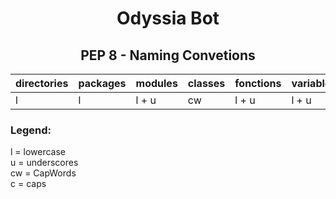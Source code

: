 <div align="center">

# Odyssia Bot

## PEP 8 - Naming Convetions

</div>

| directories | packages  | modules  | classes | fonctions | variables | constants |
| ------ | ------ | ------ | ------ | ------ | ------ | ------ |
| l | l | l + u | cw | l + u | l + u | c + u |

### Legend:

l = lowercase \
u = underscores \
cw = CapWords \
c = caps                                   